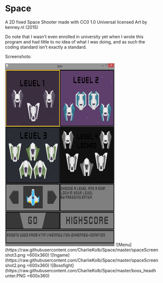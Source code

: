 # Space
A 2D fixed Space Shooter made with CC0 1.0 Universal licensed Art by kenney.nl (2015)

Do note that I wasn't even enrolled in university yet when I wrote this program and had little to no idea of what I was doing, and as such the coding standard isn't exactly a standard.

Screenshots:

<img src="https://raw.githubusercontent.com/CharlieKolb/Space/master/spaceScreenshot3.png" alt="Menu" width="360" height="600">
![Menu](https://raw.githubusercontent.com/CharlieKolb/Space/master/spaceScreenshot3.png =600x360)
![Ingame](https://raw.githubusercontent.com/CharlieKolb/Space/master/spaceScreenshot2.png =600x360)
![Bossfight](https://raw.githubusercontent.com/CharlieKolb/Space/master/boss_headhunter.PNG =600x360)
